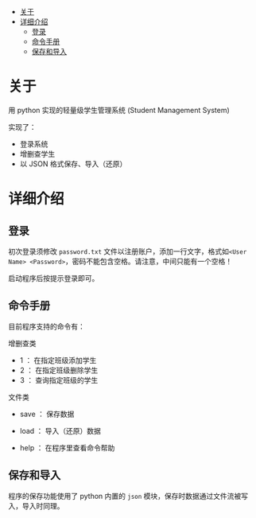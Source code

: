 - [关于](#关于)
- [详细介绍](#详细介绍)
  - [登录](#登录)
  - [命令手册](#命令手册)
  - [保存和导入](#保存和导入)

# 关于

用 python 实现的轻量级学生管理系统 (Student Management System)

实现了：

- 登录系统
- 增删查学生
- 以 JSON 格式保存、导入（还原）

# 详细介绍

## 登录

初次登录须修改 `password.txt` 文件以注册账户，添加一行文字，格式如`<User Name> <Password>`，密码不能包含空格。请注意，中间只能有一个空格！

启动程序后按提示登录即可。

## 命令手册

目前程序支持的命令有：

增删查类

- 1 ： 在指定班级添加学生
- 2 ： 在指定班级删除学生
- 3 ： 查询指定班级的学生

文件类

- save ： 保存数据
- load ： 导入（还原）数据

- help ： 在程序里查看命令帮助

## 保存和导入

程序的保存功能使用了 python 内置的 `json` 模块，保存时数据通过文件流被写入，导入时同理。